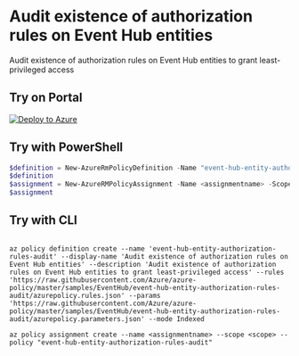 # Audit existence of authorization rules on Event Hub entities

Audit existence of authorization rules on Event Hub entities to grant least-privileged access

## Try on Portal

[![Deploy to Azure](http://azuredeploy.net/deploybutton.png)](https://portal.azure.com/?feature.customportal=false&microsoft_azure_policy=true&microsoft_azure_policy_policyinsights=true&feature.microsoft_azure_security_policy=true&microsoft_azure_marketplace_policy=true#blade/Microsoft_Azure_Policy/CreatePolicyDefinitionBlade/uri/https%3A%2F%2Fraw.githubusercontent.com%2FAzure%2Fazure-policy%2Fmaster%2Fsamples%2FEventHub%2Fevent-hub-entity-authorization-rules-audit%2Fazurepolicy.json)

## Try with PowerShell

````powershell
$definition = New-AzureRmPolicyDefinition -Name "event-hub-entity-authorization-rules-audit" -DisplayName "Audit existence of authorization rules on Event Hub entities" -description "Audit existence of authorization rules on Event Hub entities to grant least-privileged access" -Policy 'https://raw.githubusercontent.com/Azure/azure-policy/master/samples/EventHub/event-hub-entity-authorization-rules-audit/azurepolicy.rules.json' -Parameter 'https://raw.githubusercontent.com/Azure/azure-policy/master/samples/EventHub/event-hub-entity-authorization-rules-audit/azurepolicy.parameters.json' -Mode Indexed
$definition
$assignment = New-AzureRMPolicyAssignment -Name <assignmentname> -Scope <scope> -PolicyDefinition $definition
$assignment 
````

## Try with CLI

````cli

az policy definition create --name 'event-hub-entity-authorization-rules-audit' --display-name 'Audit existence of authorization rules on Event Hub entities' --description 'Audit existence of authorization rules on Event Hub entities to grant least-privileged access' --rules 'https://raw.githubusercontent.com/Azure/azure-policy/master/samples/EventHub/event-hub-entity-authorization-rules-audit/azurepolicy.rules.json' --params 'https://raw.githubusercontent.com/Azure/azure-policy/master/samples/EventHub/event-hub-entity-authorization-rules-audit/azurepolicy.parameters.json' --mode Indexed

az policy assignment create --name <assignmentname> --scope <scope> --policy "event-hub-entity-authorization-rules-audit" 

````
